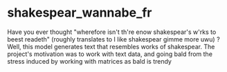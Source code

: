 # shakespear_wannabe_fr
Have you ever thought "wherefore isn't th're enow shakespear's w'rks to beest readeth" (roughly translates to I like shakespear gimme more uwu) ? Well, this model generates text that resembles works of shakespear. The project's motivation was to work with text data, and going bald from the stress induced by working with matrices as bald is trendy
